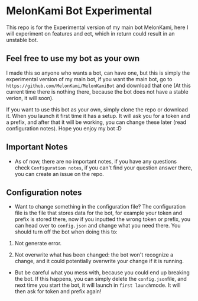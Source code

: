 # MelonKami Bot Experimental

This repo is for the Experimental version of my main bot MelonKami, here I will experiment on features and ect, which in return could result in an unstable bot.

## Feel free to use my bot as your own

I made this so anyone who wants a bot, can have one, but this is simply the experimental version of my main bot, if you want the main bot, go to `https://github.com/MelonKami/MelonKamiBot` and download that one (At this current time there is nothing there, because the bot does not have a stable verion, it will soon). 

If you want to use this bot as your own, simply clone the repo or download it. When you launch it first time it has a setup. It will ask you for a token and a prefix, and after that it will be working, you can change these later (read configuration notes). Hope you enjoy my bot :D

## Important Notes

* As of now, there are no important notes, if you have any questions check `Configuration notes`, if you can't find your question answer there, you can create an issue on the repo.

## Configuration notes
  
* Want to change something in the configuration file? The configuration file is the file that stores data for the bot, for example your token and prefix is stored there, now if you inputted the wrong token or prefix, you can head over to ``config.json`` and change what you need there. You should turn off the bot when doing this to:

1. Not generate error.

2. Not overwrite what has been changed: the bot won't recognize a change, and it could potentially overwrite your change if it is running.

* But be careful what you mess with, because you could end up breaking the bot. If this happens, you can simply delete the `config.json`file, and next time you start the bot, it will launch in `first launch`mode. It will then ask for token and prefix again!